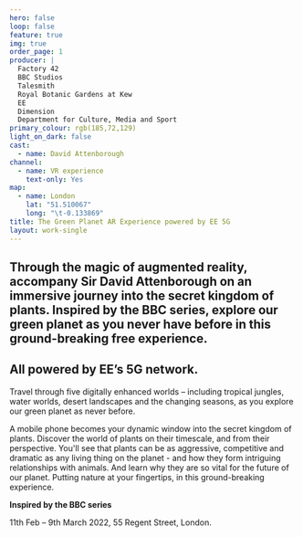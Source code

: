 ```yaml
---
hero: false
loop: false
feature: true
img: true
order_page: 1
producer: |
  Factory 42
  BBC Studios
  Talesmith
  Royal Botanic Gardens at Kew 
  EE
  Dimension
  Department for Culture, Media and Sport
primary_colour: rgb(185,72,129)
light_on_dark: false
cast:
  - name: David Attenborough
channel:
  - name: VR experience
    text-only: Yes
map:
  - name: London
    lat: "51.510067"
    long: "\t-0.133869"
title: The Green Planet AR Experience powered by EE 5G
layout: work-single
---
```

## Through the magic of augmented reality, accompany Sir David Attenborough on an immersive journey into the secret kingdom of plants. Inspired by the BBC series, explore our green planet as you never have before in this ground-breaking free experience.

## All powered by EE’s 5G network. 

Travel through five digitally enhanced worlds – including tropical jungles, water worlds, desert landscapes and the changing seasons, as you explore our green planet as never before.

A mobile phone becomes your dynamic window into the secret kingdom of plants. Discover the world of plants on their timescale, and from their perspective. You'll see that plants can be as aggressive, competitive and dramatic as any living thing on the planet - and how they form intriguing relationships with animals. And learn why they are so vital for the future of our planet. Putting nature at your fingertips, in this ground-breaking experience.

**Inspired by the BBC series**

11th Feb – 9th March 2022, 55 Regent Street, London.